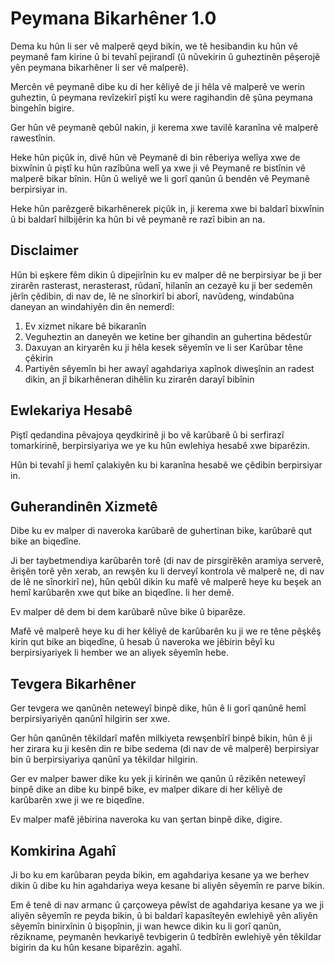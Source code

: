 # Peymana Bikarhêner 1.0

Dema ku hûn li ser vê malperê qeyd bikin, we tê hesibandin ku hûn vê peymanê fam kirine û bi tevahî pejirandî (û nûvekirin û guheztinên pêşerojê yên peymana bikarhêner li ser vê malperê).

Mercên vê peymanê dibe ku di her kêliyê de ji hêla vê malperê ve werin guheztin, û peymana revîzekirî piştî ku were ragihandin dê şûna peymana bingehîn bigire.

Ger hûn vê peymanê qebûl nakin, ji kerema xwe tavilê karanîna vê malperê rawestînin.

Heke hûn piçûk in, divê hûn vê Peymanê di bin rêberiya welîya xwe de bixwînin û piştî ku hûn razîbûna welî ya xwe ji vê Peymanê re bistînin vê malperê bikar bînin. Hûn û weliyê we li gorî qanûn û bendên vê Peymanê berpirsiyar in.

Heke hûn parêzgerê bikarhênerek piçûk in, ji kerema xwe bi baldarî bixwînin û bi baldarî hilbijêrin ka hûn bi vê peymanê re razî bibin an na.

## Disclaimer

Hûn bi eşkere fêm dikin û dipejirînin ku ev malper dê ne berpirsiyar be ji ber zirarên rasterast, nerasterast, rûdanî, hilanîn an cezayê ku ji ber sedemên jêrîn çêdibin, di nav de, lê ne sînorkirî bi aborî, navûdeng, windabûna daneyan an windahiyên din ên nemerdî:

1. Ev xizmet nikare bê bikaranîn
1. Veguheztin an daneyên we ketine ber gihandin an guhertina bêdestûr
1. Daxuyan an kiryarên ku ji hêla kesek sêyemîn ve li ser Karûbar têne çêkirin
1. Partiyên sêyemîn bi her awayî agahdariya xapînok diweşînin an radest dikin, an jî bikarhêneran dihêlin ku zirarên darayî bibînin

## Ewlekariya Hesabê

Piştî qedandina pêvajoya qeydkirinê ji bo vê karûbarê û bi serfirazî tomarkirinê, berpirsiyariya we ye ku hûn ewlehiya hesabê xwe biparêzin.

Hûn bi tevahî ji hemî çalakiyên ku bi karanîna hesabê we çêdibin berpirsiyar in.

## Guherandinên Xizmetê

Dibe ku ev malper di naveroka karûbarê de guhertinan bike, karûbarê qut bike an biqedîne.

Ji ber taybetmendiya karûbarên torê (di nav de pirsgirêkên aramiya serverê, êrişên torê yên xerab, an rewşên ku li derveyî kontrola vê malperê ne, di nav de lê ne sînorkirî ne), hûn qebûl dikin ku mafê vê malperê heye ku beşek an hemî karûbarên xwe qut bike an biqedîne. li her demê.

Ev malper dê dem bi dem karûbarê nûve bike û biparêze.

Mafê vê malperê heye ku di her kêliyê de karûbarên ku ji we re têne pêşkêş kirin qut bike an biqedîne, û hesab û naveroka we jêbirin bêyî ku berpirsiyariyek li hember we an aliyek sêyemîn hebe.

## Tevgera Bikarhêner

Ger tevgera we qanûnên neteweyî binpê dike, hûn ê li gorî qanûnê hemî berpirsiyariyên qanûnî hilgirin ser xwe.

Ger hûn qanûnên têkildarî mafên milkiyeta rewşenbîrî binpê bikin, hûn ê ji her zirara ku ji kesên din re bibe sedema (di nav de vê malperê) berpirsiyar bin û berpirsiyariya qanûnî ya têkildar hilgirin.

Ger ev malper bawer dike ku yek ji kirinên we qanûn û rêzikên neteweyî binpê dike an dibe ku binpê bike, ev malper dikare di her kêliyê de karûbarên xwe ji we re biqedîne.

Ev malper mafê jêbirina naveroka ku van şertan binpê dike, digire.

## Komkirina Agahî

Ji bo ku em karûbaran peyda bikin, em agahdariya kesane ya we berhev dikin û dibe ku hin agahdariya weya kesane bi aliyên sêyemîn re parve bikin.

Em ê tenê di nav armanc û çarçoweya pêwîst de agahdariya kesane ya we ji aliyên sêyemîn re peyda bikin, û bi baldarî kapasîteyên ewlehiyê yên aliyên sêyemîn binirxînin û bişopînin, ji wan hewce dikin ku li gorî qanûn, rêzikname, peymanên hevkariyê tevbigerin û tedbîrên ewlehiyê yên têkildar bigirin da ku hûn kesane biparêzin. agahî.